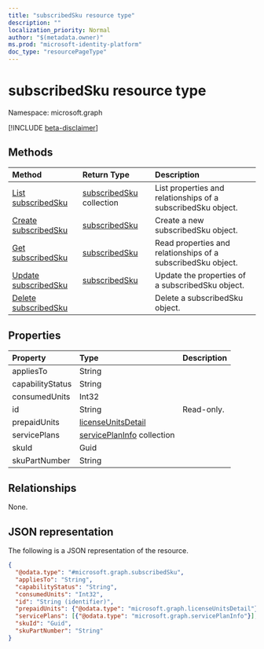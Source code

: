```yaml
---
title: "subscribedSku resource type"
description: ""
localization_priority: Normal
author: "$(metadata.owner)"
ms.prod: "microsoft-identity-platform"
doc_type: "resourcePageType"
---
```


# subscribedSku resource type

Namespace: microsoft.graph

[!INCLUDE [beta-disclaimer](../../includes/beta-disclaimer.md)]

## Methods

| Method                                                 | Return Type                                  | Description                                                  |
| :----------------------------------------------------- | :------------------------------------------- | :----------------------------------------------------------- |
| [List subscribedSku](../api/subscribedsku-list.md)     | [subscribedSku](subscribedSku.md) collection | List properties and relationships of a subscribedSku object. |
| [Create subscribedSku](../api/subscribedsku-create.md) | [subscribedSku](subscribedSku.md)            | Create a new subscribedSku object.                           |
| [Get subscribedSku](../api/subscribedsku-get.md)       | [subscribedSku](subscribedSku.md)            | Read properties and relationships of a subscribedSku object. |
| [Update subscribedSku](../api/subscribedsku-update.md) | [subscribedSku](subscribedSku.md)            | Update the properties of a subscribedSku object.             |
| [Delete subscribedSku](../api/subscribedsku-delete.md) |                                              | Delete a subscribedSku object.                               |

## Properties

| Property         | Type                                                          | Description |
| :--------------- | :------------------------------------------------------------ | :---------- |
| appliesTo        | String                                                        |             |
| capabilityStatus | String                                                        |             |
| consumedUnits    | Int32                                                         |             |
| id               | String                                                        | Read-only.  |
| prepaidUnits     | [licenseUnitsDetail](../resources/licenseunitsdetail.md)      |             |
| servicePlans     | [servicePlanInfo](../resources/serviceplaninfo.md) collection |             |
| skuId            | Guid                                                          |             |
| skuPartNumber    | String                                                        |             |

## Relationships

None.

## JSON representation

The following is a JSON representation of the resource.

<!-- {
  "blockType": "resource",
  "keyProperty": "id",
  "@odata.type": "microsoft.graph.subscribedSku",
  "baseType": "microsoft.graph.entity",
  "openType": False
}
-->

```json
{
  "@odata.type": "#microsoft.graph.subscribedSku",
  "appliesTo": "String",
  "capabilityStatus": "String",
  "consumedUnits": "Int32",
  "id": "String (identifier)",
  "prepaidUnits": {"@odata.type": "microsoft.graph.licenseUnitsDetail"},
  "servicePlans": [{"@odata.type": "microsoft.graph.servicePlanInfo"}],
  "skuId": "Guid",
  "skuPartNumber": "String"
}
```
